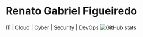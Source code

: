 # Renato Gabriel Figueiredo
IT | Cloud | Cyber | Security | DevOps
![GitHub stats](https://github-readme-stats.vercel.app/api?username=renadown&show_icons=true&theme=radical)
